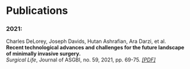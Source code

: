 # Publications


### **2021:**

Charles DeLorey, Joseph Davids, Hutan Ashrafian, Ara Darzi, et al.  
**Recent technological advances and challenges for the future landscape of minimally invasive surgery.**  
_Surgical Life_, Journal of ASGBI, no. 59, 2021, pp. 69-75. [_[PDF]_](https://www.asgbi.org.uk/userfiles/file/journals/spring-2021-surgical-life.pdf)
